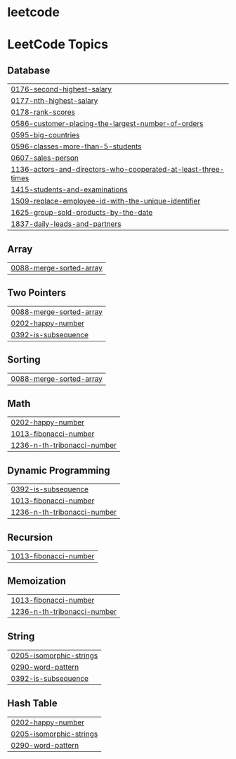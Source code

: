 # leetcode

<!---LeetCode Topics Start-->
# LeetCode Topics
## Database
|  |
| ------- |
| [0176-second-highest-salary](https://github.com/raja2508200/leetcode/tree/master/0176-second-highest-salary) |
| [0177-nth-highest-salary](https://github.com/raja2508200/leetcode/tree/master/0177-nth-highest-salary) |
| [0178-rank-scores](https://github.com/raja2508200/leetcode/tree/master/0178-rank-scores) |
| [0586-customer-placing-the-largest-number-of-orders](https://github.com/raja2508200/leetcode/tree/master/0586-customer-placing-the-largest-number-of-orders) |
| [0595-big-countries](https://github.com/raja2508200/leetcode/tree/master/0595-big-countries) |
| [0596-classes-more-than-5-students](https://github.com/raja2508200/leetcode/tree/master/0596-classes-more-than-5-students) |
| [0607-sales-person](https://github.com/raja2508200/leetcode/tree/master/0607-sales-person) |
| [1136-actors-and-directors-who-cooperated-at-least-three-times](https://github.com/raja2508200/leetcode/tree/master/1136-actors-and-directors-who-cooperated-at-least-three-times) |
| [1415-students-and-examinations](https://github.com/raja2508200/leetcode/tree/master/1415-students-and-examinations) |
| [1509-replace-employee-id-with-the-unique-identifier](https://github.com/raja2508200/leetcode/tree/master/1509-replace-employee-id-with-the-unique-identifier) |
| [1625-group-sold-products-by-the-date](https://github.com/raja2508200/leetcode/tree/master/1625-group-sold-products-by-the-date) |
| [1837-daily-leads-and-partners](https://github.com/raja2508200/leetcode/tree/master/1837-daily-leads-and-partners) |
## Array
|  |
| ------- |
| [0088-merge-sorted-array](https://github.com/raja2508200/leetcode/tree/master/0088-merge-sorted-array) |
## Two Pointers
|  |
| ------- |
| [0088-merge-sorted-array](https://github.com/raja2508200/leetcode/tree/master/0088-merge-sorted-array) |
| [0202-happy-number](https://github.com/raja2508200/leetcode/tree/master/0202-happy-number) |
| [0392-is-subsequence](https://github.com/raja2508200/leetcode/tree/master/0392-is-subsequence) |
## Sorting
|  |
| ------- |
| [0088-merge-sorted-array](https://github.com/raja2508200/leetcode/tree/master/0088-merge-sorted-array) |
## Math
|  |
| ------- |
| [0202-happy-number](https://github.com/raja2508200/leetcode/tree/master/0202-happy-number) |
| [1013-fibonacci-number](https://github.com/raja2508200/leetcode/tree/master/1013-fibonacci-number) |
| [1236-n-th-tribonacci-number](https://github.com/raja2508200/leetcode/tree/master/1236-n-th-tribonacci-number) |
## Dynamic Programming
|  |
| ------- |
| [0392-is-subsequence](https://github.com/raja2508200/leetcode/tree/master/0392-is-subsequence) |
| [1013-fibonacci-number](https://github.com/raja2508200/leetcode/tree/master/1013-fibonacci-number) |
| [1236-n-th-tribonacci-number](https://github.com/raja2508200/leetcode/tree/master/1236-n-th-tribonacci-number) |
## Recursion
|  |
| ------- |
| [1013-fibonacci-number](https://github.com/raja2508200/leetcode/tree/master/1013-fibonacci-number) |
## Memoization
|  |
| ------- |
| [1013-fibonacci-number](https://github.com/raja2508200/leetcode/tree/master/1013-fibonacci-number) |
| [1236-n-th-tribonacci-number](https://github.com/raja2508200/leetcode/tree/master/1236-n-th-tribonacci-number) |
## String
|  |
| ------- |
| [0205-isomorphic-strings](https://github.com/raja2508200/leetcode/tree/master/0205-isomorphic-strings) |
| [0290-word-pattern](https://github.com/raja2508200/leetcode/tree/master/0290-word-pattern) |
| [0392-is-subsequence](https://github.com/raja2508200/leetcode/tree/master/0392-is-subsequence) |
## Hash Table
|  |
| ------- |
| [0202-happy-number](https://github.com/raja2508200/leetcode/tree/master/0202-happy-number) |
| [0205-isomorphic-strings](https://github.com/raja2508200/leetcode/tree/master/0205-isomorphic-strings) |
| [0290-word-pattern](https://github.com/raja2508200/leetcode/tree/master/0290-word-pattern) |
<!---LeetCode Topics End-->